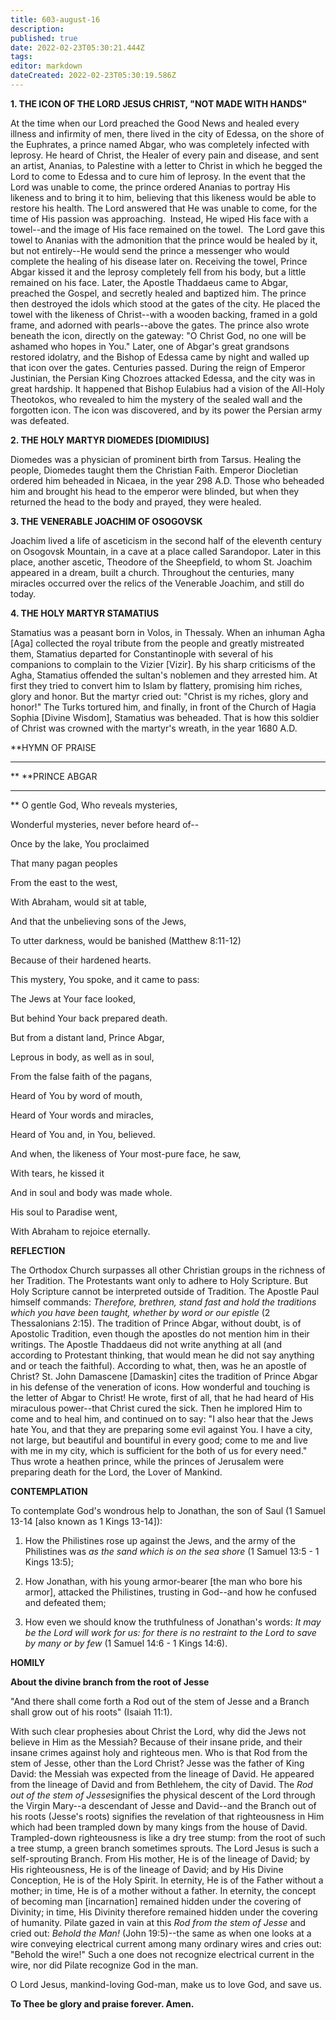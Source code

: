 ```yaml
---
title: 603-august-16
description: 
published: true
date: 2022-02-23T05:30:21.444Z
tags: 
editor: markdown
dateCreated: 2022-02-23T05:30:19.586Z
---
```



**1. THE ICON OF THE LORD JESUS CHRIST, "NOT MADE WITH HANDS"**

At the time when our Lord preached the Good News and healed every illness and infirmity of men, there lived in the city of Edessa, on the shore of the Euphrates, a prince named Abgar, who was completely infected with leprosy. He heard of Christ, the Healer of every pain and disease, and sent an artist, Ananias, to Palestine with a letter to Christ in which he begged the Lord to come to Edessa and to cure him of leprosy. In the event that the Lord was unable to come, the prince ordered Ananias to portray His likeness and to bring it to him, believing that this likeness would be able to restore his health. The Lord answered that He was unable to come, for the time of His passion was approaching.  Instead, He wiped His face with a towel--and the image of His face remained on the towel.  The Lord gave this towel to Ananias with the admonition that the prince would be healed by it, but not entirely--He would send the prince a messenger who would complete the healing of his disease later on. Receiving the towel, Prince Abgar kissed it and the leprosy completely fell from his body, but a little remained on his face. Later, the Apostle Thaddaeus came to Abgar, preached the Gospel, and secretly healed and baptized him. The prince then destroyed the idols which stood at the gates of the city. He placed the towel with the likeness of Christ--with a wooden backing, framed in a gold frame, and adorned with pearls--above the gates. The prince also wrote beneath the icon, directly on the gateway: "O Christ God, no one will be ashamed who hopes in You." Later, one of Abgar's great grandsons restored idolatry, and the Bishop of Edessa came by night and walled up that icon over the gates. Centuries passed. During the reign of Emperor Justinian, the Persian King Chozroes attacked Edessa, and the city was in great hardship. It happened that Bishop Eulabius had a vision of the All-Holy Theotokos, who revealed to him the mystery of the sealed wall and the forgotten icon. The icon was discovered, and by its power the Persian army was defeated.

**2. THE HOLY MARTYR DIOMEDES [DIOMIDIUS]**

Diomedes was a physician of prominent birth from Tarsus. Healing the people, Diomedes taught them the Christian Faith. Emperor Diocletian ordered him beheaded in Nicaea, in the year 298 A.D. Those who beheaded him and brought his head to the emperor were blinded, but when they returned the head to the body and prayed, they were healed.

**3. THE VENERABLE JOACHIM OF OSOGOVSK**

Joachim lived a life of asceticism in the second half of the eleventh century on Osogovsk Mountain, in a cave at a place called Sarandopor. Later in this place, another ascetic, Theodore of the Sheepfield, to whom St. Joachim appeared in a dream, built a church. Throughout the centuries, many miracles occurred over the relics of the Venerable Joachim, and still do today.

**4. THE HOLY MARTYR STAMATIUS**

Stamatius was a peasant born in Volos, in Thessaly. When an inhuman Agha [Aga] collected the royal tribute from the people and greatly mistreated them, Stamatius departed for Constantinople with several of his companions to complain to the Vizier [Vizir]. By his sharp criticisms of the Agha, Stamatius offended the sultan's noblemen and they arrested him. At first they tried to convert him to Islam by flattery, promising him riches, glory and honor. But the martyr cried out: "Christ is my riches, glory and honor!" The Turks tortured him, and finally, in front of the Church of Hagia Sophia [Divine Wisdom], Stamatius was beheaded. That is how this soldier of Christ was crowned with the martyr's wreath, in the year 1680 A.D.


**HYMN OF PRAISE
**** 
**
**PRINCE ABGAR
**** 
**
O gentle God, Who reveals mysteries,
 

Wonderful mysteries, never before heard of--
 

Once by the lake, You proclaimed
 

That many pagan peoples
 

From the east to the west,
 

With Abraham, would sit at table,
 

And that the unbelieving sons of the Jews,
 

To utter darkness, would be banished (Matthew 8:11-12)
 

Because of their hardened hearts.
 

This mystery, You spoke, and it came to pass:
 

The Jews at Your face looked,
 

But behind Your back prepared death.
 

But from a distant land, Prince Abgar,
 

Leprous in body, as well as in soul,
 

From the false faith of the pagans,
 

Heard of You by word of mouth,
 

Heard of Your words and miracles,
 

Heard of You and, in You, believed.
 

And when, the likeness of Your most-pure face, he saw,
 

With tears, he kissed it
 

And in soul and body was made whole.
 

His soul to Paradise went,
 

With Abraham to rejoice eternally.
 

**REFLECTION**

The Orthodox Church surpasses all other Christian groups in the richness of her Tradition. The Protestants want only to adhere to Holy Scripture. But Holy Scripture cannot be interpreted outside of Tradition. The Apostle Paul himself commands: *Therefore, brethren, stand fast and hold the traditions which you have been taught, whether by word or our epistle* (2 Thessalonians 2:15). The tradition of Prince Abgar, without doubt, is of Apostolic Tradition, even though the apostles do not mention him in their writings. The Apostle Thaddaeus did not write anything at all (and according to Protestant thinking, that would mean he did not say anything and or teach the faithful). According to what, then, was he an apostle of Christ? St. John Damascene [Damaskin] cites the tradition of Prince Abgar in his defense of the veneration of icons. How wonderful and touching is the letter of Abgar to Christ! He wrote, first of all, that he had heard of His miraculous power--that Christ cured the sick. Then he implored Him to come and to heal him, and continued on to say: "I also hear that the Jews hate You, and that they are preparing some evil against You. I have a city, not large, but beautiful and bountiful in every good; come to me and live with me in my city, which is sufficient for the both of us for every need." Thus wrote a heathen prince, while the princes of Jerusalem were preparing death for the Lord, the Lover of Mankind.


**CONTEMPLATION**


To contemplate God's wondrous help to Jonathan, the son of Saul (1 Samuel 13-14 [also known as 1 Kings 13-14]):

1.  How the Philistines rose up against the Jews, and the army of the Philistines was *as the sand which is on the sea shore* (1 Samuel 13:5 - 1 Kings 13:5);

1.  How Jonathan, with his young armor-bearer [the man who bore his armor], attacked the Philistines, trusting in God--and how he confused and defeated them;

1.  How even we should know the truthfulness of Jonathan's words: *It may be the Lord will work for us: for there is no restraint to the Lord to save by many or by few* (1 Samuel 14:6 - 1 Kings 14:6).


**HOMILY**


**About the divine branch from the root of Jesse**

"And there shall come forth a Rod out of the stem of Jesse and a Branch shall grow out of his roots" (Isaiah 11:1).

With such clear prophesies about Christ the Lord, why did the Jews not believe in Him as the Messiah? Because of their insane pride, and their insane crimes against holy and righteous men. Who is that Rod from the stem of Jesse, other than the Lord Christ? Jesse was the father of King David: the Messiah was expected from the lineage of David. He appeared from the lineage of David and from Bethlehem, the city of David. The *Rod out of the stem of Jesse*signifies the physical descent of the Lord through the Virgin Mary--a descendant of Jesse and David--and the Branch out of his roots (Jesse's roots) signifies the revelation of that righteousness in Him which had been trampled down by many kings from the house of David. Trampled-down righteousness is like a dry tree stump: from the root of such a tree stump, a green branch sometimes sprouts. The Lord Jesus is such a self-sprouting Branch. From His mother, He is of the lineage of David; by His righteousness, He is of the lineage of David; and by His Divine Conception, He is of the Holy Spirit. In eternity, He is of the Father without a mother; in time, He is of a mother without a father. In eternity, the concept of becoming man [incarnation] remained hidden under the covering of Divinity; in time, His Divinity therefore remained hidden under the covering of humanity. Pilate gazed in vain at this *Rod from the stem of Jesse* and cried out: *Behold the Man!* (John 19:5)--the same as when one looks at a wire conveying electrical current among many ordinary wires and cries out: "Behold the wire!" Such a one does not recognize electrical current in the wire, nor did Pilate recognize God in the man.

O Lord Jesus, mankind-loving God-man, make us to love God, and save us.

**To Thee be glory and praise forever. Amen.**
